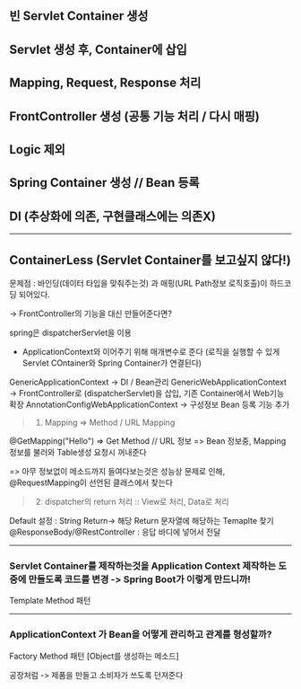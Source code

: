 ## 빈 Servlet Container 생성

## Servlet 생성 후, Container에 삽입

## Mapping, Request, Response 처리

## FrontController 생성 (공통 기능 처리 / 다시 매핑)

## Logic 제외

## Spring Container 생성 // Bean 등록

## DI (추상화에 의존, 구현클래스에는 의존X)

-------------------------------

## ContainerLess (Servlet Container를 보고싶지 않다!)

문제점 : 바인딩(데이터 타입을 맞춰주는것)
과 매핑(URL Path정보 로직호출)이 하드코딩 되어있다.

-> FrontController의 기능을 대신 만들어준다면?

spring은 dispatcherServlet을 이용
- ApplicationContext와 이어주기 위해 매개변수로 준다 (로직을 실행할 수 있게 Servlet COntainer와 Spring Container가 연결된다)

GenericApplicationContext -> DI / Bean관리
GenericWebApplicationContext -> FrontController로 (dispatcherServlet)을 삽입, 기존 Container에서 Web기능 확장
AnnotationConfigWebApplicationContext -> 구성정보 Bean 등록 기능 추가


> 1. Mapping => Method / URL Mapping


@GetMapping("Hello") => Get Method // URL 정보
=> Bean 정보중, Mapping 정보를 불러와 Table생성 요청시 꺼내준다

=> 아무 정보없이 메소드까지 들여다보는것은 성능상 문제로 인해, @RequestMapping이 선언된 클래스에서 찾는다


> 2. dispatcher의 return 처리 :: View로 처리, Data로 처리

Default 설정 : String Return-> 해당 Return 문자열에 해당하는 Temaplte 찾기
@ResponseBody/@RestController : 응답 바디에 넣어서 전달

---

### Servlet Container를 제작하는것을 Application Context 제작하는 도중에 만들도록 코드를 변경 -> Spring Boot가 이렇게 만드니까!

Template Method 패턴

---

### ApplicationContext 가 Bean을 어떻게 관리하고 관계를 형성할까?

Factory Method 패턴 [Object를 생성하는 메소드]

공장처럼 ->  제품을 만들고 소비자가 쓰도록 던져준다

